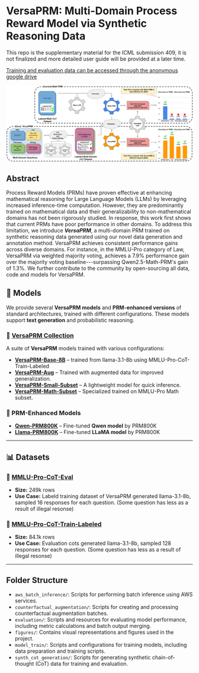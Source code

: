 # VersaPRM: Multi-Domain Process Reward Model via Synthetic Reasoning Data

This repo is the supplementary material for the ICML submission 409, it is not finalized and more detailed user guide will be provided at a later time.

[Training and evaluation data can be accessed through the anonymous google drive](https://drive.google.com/drive/folders/1ZPk9oSlZROkAV29DmgHcrhCshXB5RqXo?usp=drive_link)

![VersaPRM](figures/multi_domain_prm.svg)

## Abstract

Process Reward Models (PRMs) have proven effective at enhancing mathematical reasoning for Large Language Models (LLMs) by leveraging increased inference-time computation. However, they are predominantly trained on mathematical data and their generalizability to non-mathematical domains has not been rigorously studied. In response, this work first shows that current PRMs have poor performance in other domains. To address this limitation, we introduce **_VersaPRM_**, a multi-domain PRM trained on synthetic reasoning data generated using our novel data generation and annotation method. VersaPRM achieves consistent performance gains across diverse domains. For instance, in the MMLU-Pro category of Law, VersaPRM via weighted majority voting, achieves a 7.9% performance gain over the majority voting baseline---surpassing Qwen2.5-Math-PRM's gain of 1.3%. We further contribute to the community by open-sourcing all data, code and models for VersaPRM.

## 🚀 Models
We provide several **VersaPRM models** and **PRM-enhanced versions** of standard architectures, trained with different configurations. These models support **text generation** and probabilistic reasoning.

### 📌 [VersaPRM Collection](https://huggingface.co/UW-Madison-Lee-Lab/VersaPRM)
A suite of **VersaPRM** models trained with various configurations:
- **[VersaPRM-Base-8B](https://huggingface.co/UW-Madison-Lee-Lab/VersaPRM-Base-8B)** – trained from llama-3.1-8b using MMLU-Pro-CoT-Train-Labeled
- **[VersaPRM-Aug](https://huggingface.co/UW-Madison-Lee-Lab/VersaPRM-Aug)** – Trained with augmented data for improved generalization.
- **[VersaPRM-Small-Subset](https://huggingface.co/UW-Madison-Lee-Lab/VersaPRM-Small-Subset)** – A lightweight model for quick inference.
- **[VersaPRM-Math-Subset](https://huggingface.co/UW-Madison-Lee-Lab/VersaPRM-Math-Subset)** – Specialized trained on MMLU-Pro Math subset.

### 📌 PRM-Enhanced Models
- **[Qwen-PRM800K](https://huggingface.co/UW-Madison-Lee-Lab/Qwen-PRM800K)** – Fine-tuned **Qwen model** by PRM800K
- **[Llama-PRM800K](https://huggingface.co/UW-Madison-Lee-Lab/Llama-PRM800K)** – Fine-tuned **LLaMA model** by PRM800K

---

## 📊 Datasets

### 📌 [MMLU-Pro-CoT-Eval](https://huggingface.co/datasets/UW-Madison-Lee-Lab/MMLU-Pro-CoT-Eval)
- **Size:** 249k rows
- **Use Case:** Labeld training dataset of VersaPRM generated llama-3.1-8b, sampled 16 responses for each question. (Some question has less as a result of illegal resonse)

### 📌 [MMLU-Pro-CoT-Train-Labeled](https://huggingface.co/datasets/UW-Madison-Lee-Lab/MMLU-Pro-CoT-Train-Labeled)
- **Size:** 84.1k rows
- **Use Case:** Evaluation cots generated llama-3.1-8b, sampled 128 responses for each question. (Some question has less as a result of illegal resonse)


---


## Folder Structure

- `aws_batch_inference/`: Scripts for performing batch inference using AWS services.
- `counterfactual_augmentation/`: Scripts for creating and processing counterfactual augmentation batches.
- `evaluation/`: Scripts and resources for evaluating model performance, including metric calculations and batch output merging.
- `figures/`: Contains visual representations and figures used in the project.
- `model_train/`: Scripts and configurations for training models, including data preparation and training scripts.
- `synth_cot_generation/`: Scripts for generating synthetic chain-of-thought (CoT) data for training and evaluation.

